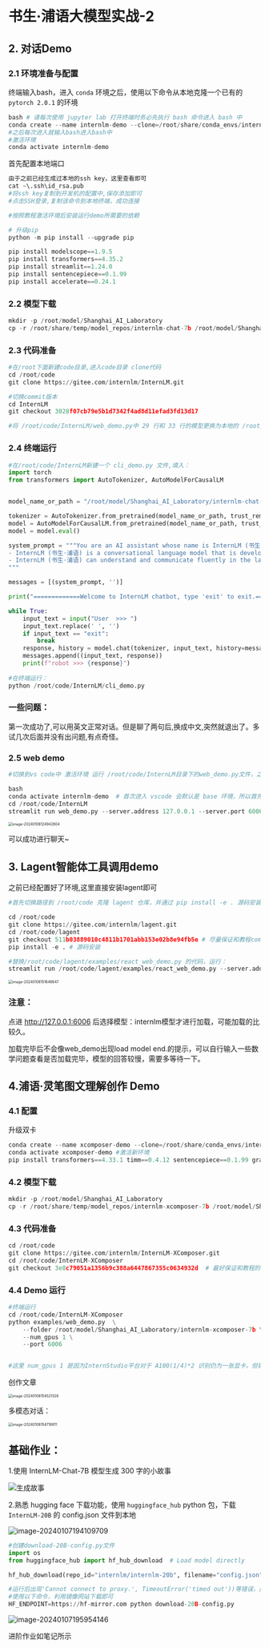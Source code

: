 # 书生·浦语大模型实战-2

## 2. 对话Demo

### 2.1 环境准备与配置

终端输入bash，进入 `conda` 环境之后，使用以下命令从本地克隆一个已有的 `pytorch 2.0.1` 的环境

```python
bash # 请每次使用 jupyter lab 打开终端时务必先执行 bash 命令进入 bash 中
conda create --name internlm-demo --clone=/root/share/conda_envs/internlm-base
#之后每次进入就输入bash进入bash中
#激活环境
conda activate internlm-demo
```

首先配置本地端口

```python
由于之前已经生成过本地的ssh key，这里查看即可
cat ~\.ssh\id_rsa.pub
#将ssh key复制到开发机的配置中,保存添加即可
#点击SSH登录,复制该命令到本地终端，成功连接

#按照教程激活环境后安装运行demo所需要的依赖

# 升级pip
python -m pip install --upgrade pip

pip install modelscope==1.9.5
pip install transformers==4.35.2
pip install streamlit==1.24.0
pip install sentencepiece==0.1.99
pip install accelerate==0.24.1

```

### 2.2  模型下载

```python
mkdir -p /root/model/Shanghai_AI_Laboratory
cp -r /root/share/temp/model_repos/internlm-chat-7b /root/model/Shanghai_AI_Laboratory
```

### 2.3 代码准备

```python
#在/root下面新建code目录,进入code目录 clone代码
cd /root/code
git clone https://gitee.com/internlm/InternLM.git

#切换commit版本
cd InternLM
git checkout 3028f07cb79e5b1d7342f4ad8d11efad3fd13d17

#将 /root/code/InternLM/web_demo.py中 29 行和 33 行的模型更换为本地的 /root/model/Shanghai_AI_Laboratory/internlm-chat-7b。
```

### 2.4 终端运行

```python
#在/root/code/InternLM新建一个 cli_demo.py 文件,填入：
import torch
from transformers import AutoTokenizer, AutoModelForCausalLM


model_name_or_path = "/root/model/Shanghai_AI_Laboratory/internlm-chat-7b"

tokenizer = AutoTokenizer.from_pretrained(model_name_or_path, trust_remote_code=True)
model = AutoModelForCausalLM.from_pretrained(model_name_or_path, trust_remote_code=True, torch_dtype=torch.bfloat16, device_map='auto')
model = model.eval()

system_prompt = """You are an AI assistant whose name is InternLM (书生·浦语).
- InternLM (书生·浦语) is a conversational language model that is developed by Shanghai AI Laboratory (上海人工智能实验室). It is designed to be helpful, honest, and harmless.
- InternLM (书生·浦语) can understand and communicate fluently in the language chosen by the user such as English and 中文.
"""

messages = [(system_prompt, '')]

print("=============Welcome to InternLM chatbot, type 'exit' to exit.=============")

while True:
    input_text = input("User  >>> ")
    input_text.replace(' ', '')
    if input_text == "exit":
        break
    response, history = model.chat(tokenizer, input_text, history=messages)
    messages.append((input_text, response))
    print(f"robot >>> {response}")
    
#在终端运行： 
python /root/code/InternLM/cli_demo.py


```

### 一些问题：

第一次成功了,可以用英文正常对话。但是聊了两句后,换成中文,突然就退出了。多试几次后面并没有出问题,有点奇怪。

### 2.5 web demo

```python
#切换到vs code中 激活环境 运行 /root/code/InternLM目录下的web_demo.py文件，之前已经将端口映射到本地,在本地浏览器输入http://127.0.0.1:6006即可

bash
conda activate internlm-demo  # 首次进入 vscode 会默认是 base 环境，所以首先切换环境
cd /root/code/InternLM
streamlit run web_demo.py --server.address 127.0.0.1 --server.port 6006 #运行web_demo

```

<img src="./Notes-2.assets/image-20240106124942604.png" alt="image-20240106124942604" style="zoom:50%;" />

可以成功进行聊天~



## 3. Lagent智能体工具调用demo

之前已经配置好了环境,这里直接安装lagent即可

```python
#首先切换路径到 /root/code 克隆 lagent 仓库，并通过 pip install -e . 源码安装 Lagent

cd /root/code
git clone https://gitee.com/internlm/lagent.git
cd /root/code/lagent
git checkout 511b03889010c4811b1701abb153e02b8e94fb5e # 尽量保证和教程commit版本一致
pip install -e . # 源码安装

#替换/root/code/lagent/examples/react_web_demo.py 的代码，运行：
streamlit run /root/code/lagent/examples/react_web_demo.py --server.address 127.0.0.1 --server.port 6006


```

<img src="./Notes-2.assets/image-20240106151646647.png" alt="image-20240106151646647" style="zoom:50%;" />

### 注意：

点进 http://127.0.0.1:6006 后选择模型：internlm模型才进行加载，可能加载的比较久。

加载完毕后不会像web_demo出现load model end.的提示，可以自行输入一些数学问题查看是否加载完毕，模型的回答较慢，需要多等待一下。

## 4.浦语·灵笔图文理解创作 Demo

### 4.1 配置

升级双卡

```python
conda create --name xcomposer-demo --clone=/root/share/conda_envs/internlm-base #创建新的conda环境用于该项目
conda activate xcomposer-demo #激活新环境
pip install transformers==4.33.1 timm==0.4.12 sentencepiece==0.1.99 gradio==3.44.4 markdown2==2.4.10 xlsxwriter==3.1.2 einops accelerate #下载相关的包

```

### 4.2 模型下载

```python
mkdir -p /root/model/Shanghai_AI_Laboratory
cp -r /root/share/temp/model_repos/internlm-xcomposer-7b /root/model/Shanghai_AI_Laboratory
```

### 4.3 代码准备

```python
cd /root/code
git clone https://gitee.com/internlm/InternLM-XComposer.git
cd /root/code/InternLM-XComposer
git checkout 3e8c79051a1356b9c388a6447867355c0634932d  # 最好保证和教程的 commit 版本一致
```

### 4.4 Demo 运行

```python
#终端运行
cd /root/code/InternLM-XComposer
python examples/web_demo.py  \
    --folder /root/model/Shanghai_AI_Laboratory/internlm-xcomposer-7b \
    --num_gpus 1 \
    --port 6006


#这里 num_gpus 1 是因为InternStudio平台对于 A100(1/4)*2 识别仍为一张显卡。但如果有小伙伴课后使用两张 3090 来运行此 demo，仍需将 num_gpus 设置为 2 。

```

创作文章

<img src="./Notes-2.assets/image-20240106154521326.png" alt="image-20240106154521326" style="zoom:50%;" />

多模态对话：

<img src="./Notes-2.assets/image-20240106154718811.png" alt="image-20240106154718811" style="zoom:50%;" />





## 基础作业：

1.使用 InternLM-Chat-7B 模型生成 300 字的小故事

![生成故事](./Notes-2.assets/image-20240107193341857.png)

2.熟悉 hugging face 下载功能，使用 `huggingface_hub` python 包，下载 `InternLM-20B` 的 config.json 文件到本地

![image-20240107194109709](./Notes-2.assets/image-20240107194109709.png)

```python
#创建download-20B-config.py文件
import os 
from huggingface_hub import hf_hub_download  # Load model directly 

hf_hub_download(repo_id="internlm/internlm-20b", filename="config.json")

#运行后出现'Cannot connect to proxy.', TimeoutError('timed out'))等错误，应该是网络代理的问题。
#使用以下命令，利用镜像网站下载即可
HF_ENDPOINT=https://hf-mirror.com python download-20B-config.py
```

![image-20240107195954146](./Notes-2.assets/image-20240107195954146.png)

进阶作业如笔记所示



